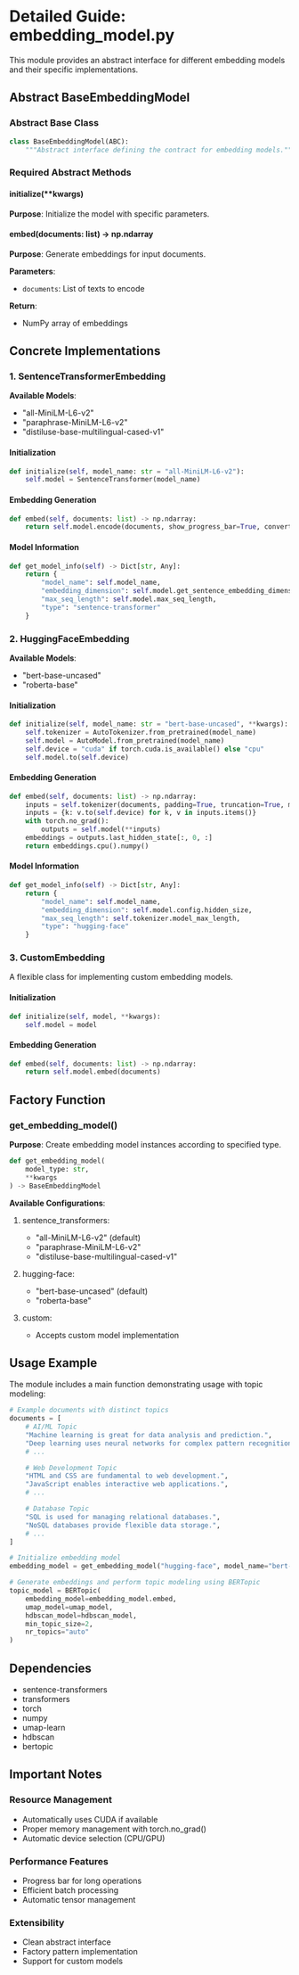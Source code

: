 # Detailed Guide: embedding_model.py

This module provides an abstract interface for different embedding models and their specific implementations.

## Abstract BaseEmbeddingModel

### Abstract Base Class
```python
class BaseEmbeddingModel(ABC):
    """Abstract interface defining the contract for embedding models."""
```

### Required Abstract Methods

#### initialize(**kwargs)
**Purpose**: Initialize the model with specific parameters.

#### embed(documents: list) -> np.ndarray
**Purpose**: Generate embeddings for input documents.

**Parameters**:
- `documents`: List of texts to encode

**Return**:
- NumPy array of embeddings

## Concrete Implementations

### 1. SentenceTransformerEmbedding

**Available Models**:
- "all-MiniLM-L6-v2"
- "paraphrase-MiniLM-L6-v2"
- "distiluse-base-multilingual-cased-v1"

#### Initialization
```python
def initialize(self, model_name: str = "all-MiniLM-L6-v2"):
    self.model = SentenceTransformer(model_name)
```

#### Embedding Generation
```python
def embed(self, documents: list) -> np.ndarray:
    return self.model.encode(documents, show_progress_bar=True, convert_to_numpy=True)
```

#### Model Information
```python
def get_model_info(self) -> Dict[str, Any]:
    return {
        "model_name": self.model_name,
        "embedding_dimension": self.model.get_sentence_embedding_dimension(),
        "max_seq_length": self.model.max_seq_length,
        "type": "sentence-transformer"
    }
```

### 2. HuggingFaceEmbedding

**Available Models**:
- "bert-base-uncased"
- "roberta-base"

#### Initialization
```python
def initialize(self, model_name: str = "bert-base-uncased", **kwargs):
    self.tokenizer = AutoTokenizer.from_pretrained(model_name)
    self.model = AutoModel.from_pretrained(model_name)
    self.device = "cuda" if torch.cuda.is_available() else "cpu"
    self.model.to(self.device)
```

#### Embedding Generation
```python
def embed(self, documents: list) -> np.ndarray:
    inputs = self.tokenizer(documents, padding=True, truncation=True, max_length=512, return_tensors="pt")
    inputs = {k: v.to(self.device) for k, v in inputs.items()}
    with torch.no_grad():
        outputs = self.model(**inputs)
    embeddings = outputs.last_hidden_state[:, 0, :]
    return embeddings.cpu().numpy()
```

#### Model Information
```python
def get_model_info(self) -> Dict[str, Any]:
    return {
        "model_name": self.model_name,
        "embedding_dimension": self.model.config.hidden_size,
        "max_seq_length": self.tokenizer.model_max_length,
        "type": "hugging-face"
    }
```

### 3. CustomEmbedding

A flexible class for implementing custom embedding models.

#### Initialization
```python
def initialize(self, model, **kwargs):
    self.model = model
```

#### Embedding Generation
```python
def embed(self, documents: list) -> np.ndarray:
    return self.model.embed(documents)
```

## Factory Function

### get_embedding_model()
**Purpose**: Create embedding model instances according to specified type.

```python
def get_embedding_model(
    model_type: str,
    **kwargs
) -> BaseEmbeddingModel
```

**Available Configurations**:
1. sentence_transformers:
   - "all-MiniLM-L6-v2" (default)
   - "paraphrase-MiniLM-L6-v2"
   - "distiluse-base-multilingual-cased-v1"

2. hugging-face:
   - "bert-base-uncased" (default)
   - "roberta-base"

3. custom:
   - Accepts custom model implementation

## Usage Example

The module includes a main function demonstrating usage with topic modeling:

```python
# Example documents with distinct topics
documents = [
    # AI/ML Topic
    "Machine learning is great for data analysis and prediction.",
    "Deep learning uses neural networks for complex pattern recognition.",
    # ...

    # Web Development Topic
    "HTML and CSS are fundamental to web development.",
    "JavaScript enables interactive web applications.",
    # ...

    # Database Topic
    "SQL is used for managing relational databases.",
    "NoSQL databases provide flexible data storage.",
    # ...
]

# Initialize embedding model
embedding_model = get_embedding_model("hugging-face", model_name="bert-base-uncased")

# Generate embeddings and perform topic modeling using BERTopic
topic_model = BERTopic(
    embedding_model=embedding_model.embed,
    umap_model=umap_model,
    hdbscan_model=hdbscan_model,
    min_topic_size=2,
    nr_topics="auto"
)
```

## Dependencies
- sentence-transformers
- transformers
- torch
- numpy
- umap-learn
- hdbscan
- bertopic

## Important Notes

### Resource Management
- Automatically uses CUDA if available
- Proper memory management with torch.no_grad()
- Automatic device selection (CPU/GPU)

### Performance Features
- Progress bar for long operations
- Efficient batch processing
- Automatic tensor management

### Extensibility
- Clean abstract interface
- Factory pattern implementation
- Support for custom models